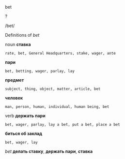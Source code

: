 bet

?

/bet/

Definitions of _bet_

noun
**ставка**

    rate, bet, General Headquarters, stake, wager, ante
**пари**

    bet, betting, wager, parlay, lay
**предмет**

    subject, thing, object, matter, article, bet
**человек**

    man, person, human, individual, human being, bet

verb
**держать пари**

    bet, wager, parlay, lay a bet, put a bet, place a bet
**биться об заклад**

    bet, wager, lay

_bet_
**делать ставку**, **держать пари**, **ставка**
